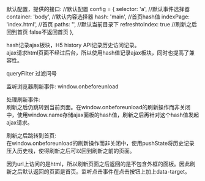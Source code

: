 默认配置，提供的接口:
//默认配置
        config = {
            selector: 'a', //默认事件选择器
            container: 'body', //默认内容选择器
            hash: 'main', //首页hash值
            indexPage: 'index.html', //首页
            paths: '', //默认当前目录下
            refreshtoIndex: true //刷新之后回到首页 false不返回首页
        },


hash记录ajax板块，H5 history API记录历史访问记录。  
ajax请求html页面不经过后台，所以使用hash值记录ajax板块，同时也提高了兼容性。  

queryFilter 过滤问号

监听浏览器刷新事件: 
window.onbeforeunload 

处理刷新事件:  
刷新之后仍跳转到当前页面。在window.onbeforeunload的刷新操作而非关闭中，使用window.name存储ajax面板的hash值，刷新之后再针对这个hash值发起ajax请求。  

刷新之后跳转到首页:  
在window.onbeforeunload的刷新操作而非关闭中，使用pushState将历史记录压入历史栈，使得刷新之后可以回到刷新之前的页面。  

因为url上访问的是html，所以刷新页面之后返回的是不包含外框的面板。因此刷新之后默认返回的页面是首页。监听点击事件在点击按钮上加上data-target。



